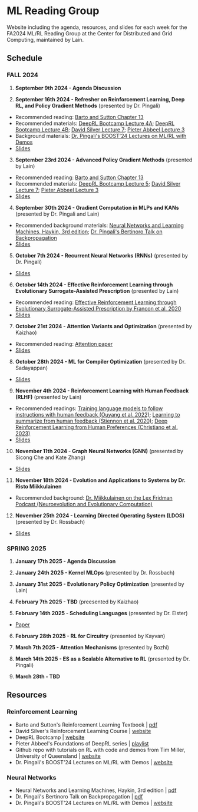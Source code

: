 # ML Reading Group 

Website including the agenda, resources, and slides for each week for the FA2024 ML/RL Reading Group at the Center for Distributed and Grid Computing, maintained by Lain.

## Schedule

### FALL 2024

1) **September 9th 2024 - Agenda Discussion**
   
2) **September 16th 2024 - Refresher on Reinforcement Learning, Deep RL, and Policy Gradient Methods** (presented by Dr. Pingali)

* Recommended reading: [Barto and Sutton Chapter 13](https://www.andrew.cmu.edu/course/10-703/textbook/BartoSutton.pdf)
* Recommended materials: [DeepRL Bootcamp Lecture 4A](https://www.youtube.com/watch?v=S_gwYj1Q-44&t=2832s); [DeepRL Bootcamp Lecture 4B](https://www.youtube.com/watch?v=tqrcjHuNdmQ); [David Silver Lecture 7](https://www.youtube.com/watch?v=KHZVXao4qXs); [Pieter Abbeel Lecture 3](https://www.youtube.com/watch?v=AKbX1Zvo7r8)
* Background materials: [Dr. Pingali's BOOST'24 Lectures on ML/RL with Demos](https://sumust.github.io/mlfortherestofus/)
* [Slides](https://github.com/sumust/mlreadinggroup/blob/main/Sept16-2024-Policy-Gradient-Talk.pdf)
   
3) **September 23rd 2024 - Advanced Policy Gradient Methods** (presented by Lain)

* Recommended reading: [Barto and Sutton Chapter 13](https://www.andrew.cmu.edu/course/10-703/textbook/BartoSutton.pdf)
* Recommended materials: [DeepRL Bootcamp Lecture 5](https://www.youtube.com/watch?v=xvRrgxcpaHY&t=62s); [David Silver Lecture 7](https://www.youtube.com/watch?v=KHZVXao4qXs); [Pieter Abbeel Lecture 3](https://www.youtube.com/watch?v=AKbX1Zvo7r8)
* [Slides](https://github.com/sumust/mlreadinggroup/blob/main/Advanced%20Policy%20Gradient%20Methods.pdf)

4) **September 30th 2024 - Gradient Computation in MLPs and KANs** (presented by Dr. Pingali and Lain)

* Recommended background materials: [Neural Networks and Learning Machines, Haykin, 3rd edition](https://dai.fmph.uniba.sk/courses/NN/haykin.neural-networks.3ed.2009.pdf); [Dr. Pingali's Bertinoro Talk on Backpropagation](https://github.com/sumust/mlreadinggroup/blob/main/bertinoro2024.pdf)
* [Slides](https://github.com/sumust/mlreadinggroup/blob/main/neural%20networks.pdf)
  
5) **October 7th 2024 - Recurrent Neural Networks (RNNs)** (presented by Dr. Pingali)

* [Slides](https://github.com/sumust/mlreadinggroup/blob/main/RNN%20presentation.pdf)

6) **October 14th 2024 - Effective Reinforcement Learning through Evolutionary Surrogate-Assisted Prescription** (presented by Lain)

* Recommended reading: [Effective Reinforcement Learning through Evolutionary Surrogate-Assisted Prescription by Francon et al. 2020](https://arxiv.org/abs/2002.05368)
* [Slides](https://github.com/sumust/mlreadinggroup/blob/main/ESP%20Presentation%20Final.pdf)
  
7) **October 21st 2024 - Attention Variants and Optimization** (presented by Kaizhao)

* Recommended reading: [Attention paper](https://arxiv.org/abs/1706.03762)
* [Slides](https://github.com/sumust/mlreadinggroup/blob/main/Attentions%20and%20How%20to%20Run%20Them%20Fast.pdf)
  
8) **October 28th 2024 - ML for Compiler Optimization** (presented by Dr. Sadayappan)

* [Slides](https://github.com/sumust/mlreadinggroup/blob/main/CompilerOpt.pdf)

9) **November 4th 2024 - Reinforcement Learning with Human Feedback (RLHF)** (presented by Lain)

* Recommended readings: [Training language models to follow instructions with human feedback (Ouyang et al. 2022)](https://arxiv.org/abs/2203.02155); [Learning to summarize from human feedback (Stiennon et al. 2020)](https://arxiv.org/abs/2009.01325); [Deep Reinforcement Learning from Human Preferences (Christiano et al. 2023)](https://arxiv.org/pdf/1706.03741)
* [Slides](https://github.com/sumust/mlreadinggroup/blob/main/RLHF%20-%20Reading%20Group%20Presentation.pdf)

10) **November 11th 2024 - Graph Neural Networks (GNN)** (presented by Sicong Che and Kate Zhang)

* [Slides](https://github.com/sumust/mlreadinggroup/blob/main/Graph%20Neural%20Networks.pdf)
  
11) **November 18th 2024 - Evolution and Applications to Systems by Dr. Risto Miikkulainen**

* Recommended background: [Dr. Miikkulainen on the Lex Fridman Podcast (Neuroevolution and Evolutionary Computation)](https://www.youtube.com/watch?v=CY_LEa9xQtg)
  
12) **November 25th 2024 - Learning Directed Operating System (LDOS)** (presented by Dr. Rossbach)

* [Slides](https://github.com/sumust/mlreadinggroup/blob/main/ldos-ml-reading-group.pptx.pdf)

### SPRING 2025

1) **January 17th 2025 - Agenda Discussion**

2) **January 24th 2025 - Kernel MLOps** (presented by Dr. Rossbach)

3) **January 31st 2025 - Evolutionary Policy Optimization** (presented by Lain)

4) **February 7th 2025 - TBD** (preesented by Kaizhao)

5) **February 14th 2025 - Scheduling Languages** (presented by Dr. Elster)
   
* [Paper](https://arxiv.org/pdf/2410.19927)
  
6) **February 28th 2025 - RL for Circuitry** (presented by Kayvan)

7) **March 7th 2025 - Attention Mechanisms** (presented by Bozhi)

8) **March 14th 2025 - ES as a Scalable Alternative to RL** (presented by Dr. Pingali)

9) **March 28th - TBD**

## Resources

### Reinforcement Learning

* Barto and Sutton's Reinforcement Learning Textbook | [pdf](https://www.andrew.cmu.edu/course/10-703/textbook/BartoSutton.pdf)
* David Silver's Reinforcement Learning Course | [website](https://www.davidsilver.uk/teaching/)
* DeepRL Bootcamp | [website](https://sites.google.com/view/deep-rl-bootcamp)
* Pieter Abbeel's Foundations of DeepRL series | [playlist](https://www.youtube.com/watch?v=2GwBez0D20A)
* Github repo with tutorials on RL with code and demos from Tim Miller, University of Queensland | [website](https://gibberblot.github.io/rl-notes/single-agent/value-iteration.html)
* Dr. Pingali's BOOST'24 Lectures on ML/RL with Demos | [website](https://sumust.github.io/mlfortherestofus/)

### Neural Networks

* Neural Networks and Learning Machines, Haykin, 3rd edition | [pdf](https://dai.fmph.uniba.sk/courses/NN/haykin.neural-networks.3ed.2009.pdf)
* Dr. Pingali's Bertinoro Talk on Backpropagation | [pdf](https://github.com/sumust/mlreadinggroup/blob/main/bertinoro2024.pdf)
* Dr. Pingali's BOOST'24 Lectures on ML/RL with Demos | [website](https://sumust.github.io/mlfortherestofus/)
